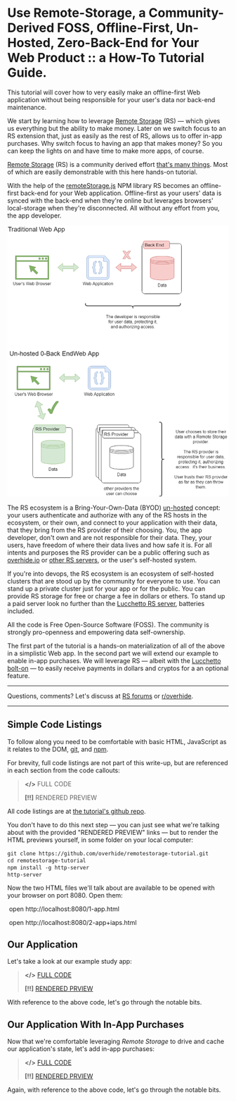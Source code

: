 # Use Remote-Storage, a Community-Derived FOSS, Offline-First, Un-Hosted, Zero-Back-End for Your Web Product  ::  a How-To Tutorial Guide.



This tutorial will cover how to very easily make an offline-first Web application without being responsible for your user's data nor back-end maintenance.

We start by learning how to leverage [Remote Storage](https://remotestorage.io/) (RS) &mdash; which gives us everything but the ability to make money.  Later on we switch focus to an RS extension that, just as easily as the rest of RS, allows us to offer in-app purchases.  Why switch focus to having an app that makes money?  So you can keep the lights on and have time to make more apps, of course.



[Remote Storage](https://remotestorage.io/) (RS) is a community derived effort [that's many things](https://remotestoragejs.readthedocs.io/en/latest/why.html).  Most of which are easily demonstrable with this here hands-on tutorial.

With the help of the [remoteStorage.js](https://www.npmjs.com/package/remotestoragejs) NPM library RS becomes an offline-first back-end for your Web application.  Offline-first as your users' data is synced with the back-end when they're online but leverages browsers' local-storage when they're disconnected.  All without any effort from you, the app developer.



![](./.assets/intro.png)



The RS ecosystem is a Bring-Your-Own-Data (BYOD) [un-hosted](https://unhosted.org/) concept:  your users authenticate and authorize with any of the RS hosts in the ecosystem, or their own, and connect to your application with their data, that they bring from the RS provider of their choosing.  You, the app developer, don't own and are not responsible for their data.  They, your users, have freedom of where their data lives and how safe it is.  For all intents and purposes the RS provider can be a public offering such as [overhide.io](https://rs.overhide.io) or [other RS servers](https://remotestorage.io/servers/), or the user's self-hosted system.

If you're into devops, the RS ecosystem is an ecosystem of self-hosted clusters that are stood up by the community for everyone to use.  You can stand up a private cluster just for your app or for the public.  You can provide RS storage for free or charge a fee in dollars or ethers.  To stand up a paid server look no further than the [Lucchetto RS server](https://github.com/overhide/armadietto/blob/master/lucchetto/README.md), batteries included.

All the code is Free Open-Source Software (FOSS).  The community is strongly pro-openness and empowering data self-ownership.

The first part of the tutorial is a hands-on materialization of all of the above in a simplistic Web app.  In the second part we will extend our example to enable in-app purchases.  We will leverage RS &mdash; albeit with the [Lucchetto bolt-on](https://www.npmjs.com/package/lucchetto) &mdash; to easily receive payments in dollars and cryptos for a an optional feature.



------

Questions, comments?  Let's discuss at [RS forums](https://community.remotestorage.io/) or [r/overhide](https://www.reddit.com/r/overhide/).

------



## Simple Code Listings

To follow along you need to be comfortable with basic HTML, JavaScript as it relates to the DOM, [git](https://git-scm.com/), and [npm](https://docs.npmjs.com/downloading-and-installing-node-js-and-npm).  

For brevity, full code listings are not part of this write-up, but are referenced in each section from the code callouts:



> **</>**  FULL CODE 
>
> **[!!]**  RENDERED PREVIEW



All code listings are at <a target="_blank" href="https://github.com/overhide/remotestorage-tutorial">the tutorial's github repo</a>.

You don't have to do this next step &mdash; you can just see what we're talking about with the provided "RENDERED PREVIEW" links &mdash; but to render the HTML previews yourself, in some folder on your local computer:

``` 
git clone https://github.com/overhide/remotestorage-tutorial.git
cd remotestorage-tutorial
npm install -g http-server
http-server
```

Now the two HTML files we'll talk about are available to be opened with your browser on port 8080.  Open them:

​	open http://localhost:8080/1-app.html

​	open http://localhost:8080/2-app+iaps.html



## Our Application

Let's take a look at our example study app:



> **</>**  <a target="_blank" href="https://github.com/overhide/remotestorage-tutorial/blob/master/1-rs.html">FULL CODE</a> 
>
> **[!!]**   <a target="_blank" href="https://overhide.github.io/remotestorage-tutorial/1-rs.html">RENDERED PRVIEW</a>



With reference to the above code, let's go through the notable bits.



## Our Application With In-App Purchases

Now that we're comfortable leveraging *Remote Storage* to drive and cache our application's state, let's add in-app purchases:



> **</>**  <a target="_blank" href="https://github.com/overhide/remotestorage-tutorial/blob/master/1-rs.html">FULL CODE</a> 
>
> **[!!]**   <a target="_blank" href="https://overhide.github.io/remotestorage-tutorial/1-rs.html">RENDERED PRVIEW</a>



Again, with reference to the above code, let's go through the notable bits.
